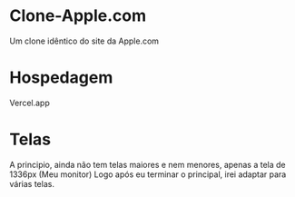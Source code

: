 # Clone-Apple.com
Um clone idêntico do site da Apple.com

# Hospedagem
Vercel.app

# Telas
A principio, ainda não tem telas maiores e nem menores, apenas a tela de 1336px (Meu monitor)
Logo após eu terminar o principal, irei adaptar para várias telas.

